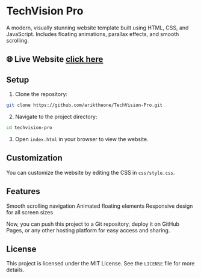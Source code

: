 # TechVision Pro

A modern, visually stunning website template built using HTML, CSS, and JavaScript. Includes floating animations, parallax effects, and smooth scrolling.

## 🌐 Live Website [click here](https://techvision-pro.onrender.com)

## Setup

1. Clone the repository:

```bash
git clone https://github.com/ariktheone/TechVision-Pro.git
```

2. Navigate to the project directory:

```bash
cd techvision-pro
```

3. Open `index.html` in your browser to view the website.

## Customization

You can customize the website by editing the CSS in `css/style.css`.




## Features
Smooth scrolling navigation
Animated floating elements
Responsive design for all screen sizes


Now, you can push this project to a Git repository, deploy it on GitHub Pages, or any other hosting platform for easy access and sharing.

## License

This project is licensed under the MIT License. See the `LICENSE` file for more details.
